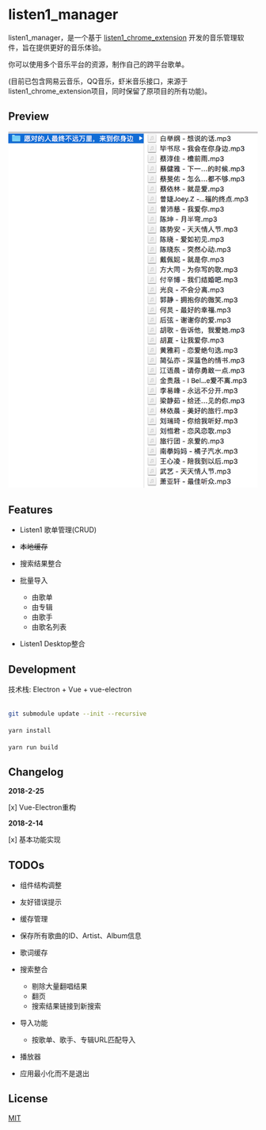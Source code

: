 # listen1_manager

listen1_manager，是一个基于 [listen1_chrome_extension](https://github.com/listen1/listen1_chrome_extension) 开发的音乐管理软件，旨在提供更好的音乐体验。

你可以使用多个音乐平台的资源，制作自己的跨平台歌单。


(目前已包含网易云音乐，QQ音乐，虾米音乐接口，来源于listen1_chrome_extension项目，同时保留了原项目的所有功能)。

## Preview

![Alt text](./screenshots/export_result.png)

## Features

- Listen1 歌单管理(CRUD)

- ~~本地缓存~~
  
- 搜索结果整合

- 批量导入
    - 由歌单
    - 由专辑
    - 由歌手
    - 由歌名列表
  
- Listen1 Desktop整合

## Development

技术栈: Electron + Vue + vue-electron

```bash

git submodule update --init --recursive

yarn install

yarn run build

```

## Changelog

**2018-2-25**

[x] Vue-Electron重构

**2018-2-14**

[x] 基本功能实现

## TODOs


- 组件结构调整

- 友好错误提示

- 缓存管理
 - 保存所有歌曲的ID、Artist、Album信息
 - 歌词缓存
 
- 搜索整合
    - 剔除大量翻唱结果
    - 翻页
    - 搜索结果链接到新搜索
 
- 导入功能    
    - 按歌单、歌手、专辑URL匹配导入
 
- 播放器    
    
- 应用最小化而不是退出

## License

[MIT](LICENSE)




